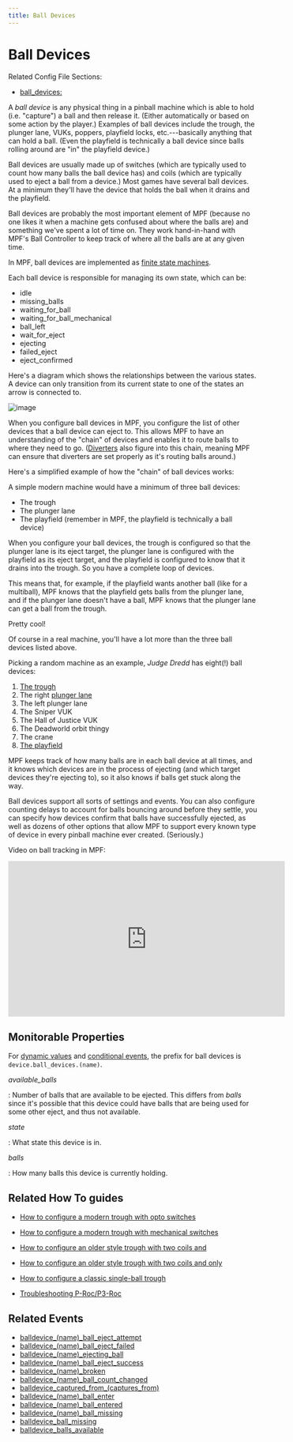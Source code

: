 ```yaml
---
title: Ball Devices
---
```


# Ball Devices


Related Config File Sections:

* [ball_devices:](../../config/ball_devices.md)

A *ball device* is any physical thing in a pinball machine which is able
to hold (i.e. "capture") a ball and then release it. (Either
automatically or based on some action by the player.) Examples of ball
devices include the trough, the plunger lane, VUKs, poppers, playfield
locks, etc.---basically anything that can hold a ball. (Even the
playfield is technically a ball device since balls rolling around are
"in" the playfield device.)

Ball devices are usually made up of switches (which are typically used
to count how many balls the ball device has) and coils (which are
typically used to eject a ball from a device.) Most games have several
ball devices. At a minimum they'll have the device that holds the ball
when it drains and the playfield.

Ball devices are probably the most important element of MPF (because no
one likes it when a machine gets confused about where the balls are) and
something we've spent a lot of time on. They work hand-in-hand with
MPF's Ball Controller to keep track of where all the balls are at any
given time.

In MPF, ball devices are implemented as [finite state
machines](https://en.wikipedia.org/wiki/Finite-state_machine).

Each ball device is responsible for managing its own state, which can
be:

* idle
* missing_balls
* waiting_for_ball
* waiting_for_ball_mechanical
* ball_left
* wait_for_eject
* ejecting
* failed_eject
* eject_confirmed

Here's a diagram which shows the relationships between the various
states. A device can only transition from its current state to one of
the states an arrow is connected to.

![image](../images/ball_device_fsm_diagram.png)

When you configure ball devices in MPF, you configure the list of other
devices that a ball device can eject to. This allows MPF to have an
understanding of the "chain" of devices and enables it to route balls
to where they need to go. ([Diverters](../diverters/index.md) also figure into this chain, meaning MPF can ensure that
diverters are set properly as it's routing balls around.)

Here's a simplified example of how the "chain" of ball devices works:

A simple modern machine would have a minimum of three ball devices:

* The trough
* The plunger lane
* The playfield (remember in MPF, the playfield is technically a ball
    device)

When you configure your ball devices, the trough is configured so that
the plunger lane is its eject target, the plunger lane is configured
with the playfield as its eject target, and the playfield is configured
to know that it drains into the trough. So you have a complete loop of
devices.

This means that, for example, if the playfield wants another ball (like
for a multiball), MPF knows that the playfield gets balls from the
plunger lane, and if the plunger lane doesn't have a ball, MPF knows
that the plunger lane can get a ball from the trough.

Pretty cool!

Of course in a real machine, you'll have a lot more than the three ball
devices listed above.

Picking a random machine as an example, *Judge Dredd* has eight(!) ball
devices:

1.  [The trough](../troughs/index.md)
2.  The right [plunger lane](../plungers/index.md)
3.  The left plunger lane
4.  The Sniper VUK
5.  The Hall of Justice VUK
6.  The Deadworld orbit thingy
7.  The crane
8.  [The playfield](../playfields/index.md)

MPF keeps track of how many balls are in each ball device at all times,
and it knows which devices are in the process of ejecting (and which
target devices they're ejecting to), so it also knows if balls get
stuck along the way.

Ball devices support all sorts of settings and events. You can also
configure counting delays to account for balls bouncing around before
they settle, you can specify how devices confirm that balls have
successfully ejected, as well as dozens of other options that allow MPF
to support every known type of device in every pinball machine ever
created. (Seriously.)

Video on ball tracking in MPF:

<div class="video-wrapper">
<iframe width="560" height="315" src="https://www.youtube.com/embed/Yh8ittsuWIc" title="YouTube video player" frameborder="0" allow="accelerometer; autoplay; clipboard-write; encrypted-media; gyroscope; picture-in-picture" allowfullscreen></iframe>
</div>

## Monitorable Properties

For
[dynamic values](../../config/instructions/dynamic_values.md) and
[conditional events](../../events/overview/conditional.md), the prefix for ball devices is
`device.ball_devices.(name)`.

*available_balls*

:   Number of balls that are available to be ejected. This differs from
    *balls* since it's possible that this device could have balls that
    are being used for some other eject, and thus not available.

*state*

:   What state this device is in.

*balls*

:   How many balls this device is currently holding.

## Related How To guides

* [How to configure a modern trough with opto switches](../troughs/modern_opto.md)
* [How to configure a modern trough with mechanical switches](../troughs/modern_mechanical.md)
* [How to configure an older style trough with two coils and](../troughs/two_coil_multiple_switches.md)
* [How to configure an older style trough with two coils and only](../troughs/two_coil_one_switch.md)
* [How to configure a classic single-ball trough](../troughs/classic_single_ball.md)

* [Troubleshooting P-Roc/P3-Roc](../../troubleshooting/index.md)

## Related Events

* [balldevice_(name)_ball_eject_attempt](../../events/balldevice_ball_device_ball_eject_attempt.md)
* [balldevice_(name)_ball_eject_failed](../../events/balldevice_ball_device_ball_eject_failed.md)
* [balldevice_(name)_ejecting_ball](../../events/balldevice_ball_device_ejecting_ball.md)
* [balldevice_(name)_ball_eject_success](../../events/balldevice_ball_device_ball_eject_success.md)
* [balldevice_(name)_broken](../../events/balldevice_ball_device_broken.md)
* [balldevice_(name)_ball_count_changed](../../events/balldevice_ball_device_ball_count_changed.md)
* [balldevice_captured_from_(captures_from)](../../events/balldevice_captured_from_captures_from.md)
* [balldevice_(name)_ball_enter](../../events/balldevice_ball_device_ball_enter.md)
* [balldevice_(name)_ball_entered](../../events/balldevice_ball_device_ball_entered.md)
* [balldevice_(name)_ball_missing](../../events/balldevice_ball_device_ball_missing.md)
* [balldevice_ball_missing](../../events/balldevice_ball_missing.md)
* [balldevice_balls_available](../../events/balldevice_balls_available.md)
